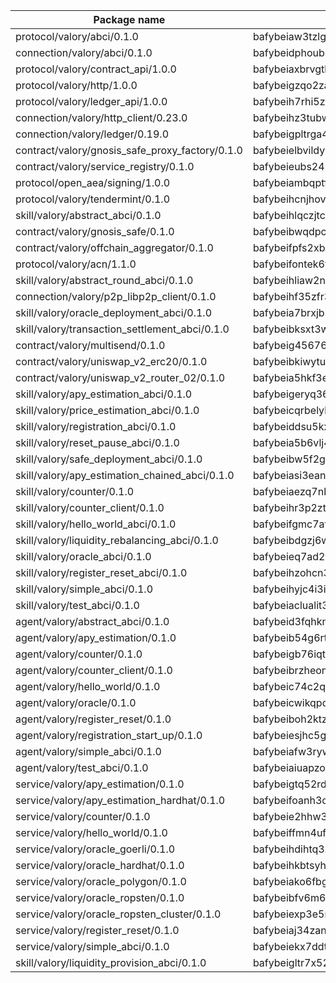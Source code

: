 | Package name                                                 | Package hash                                                 |
| ------------------------------------------------------------ | ------------------------------------------------------------ |
| protocol/valory/abci/0.1.0                                   | bafybeiaw3tzlg3rkvnn5fcufblktmfwngmxugn4yo7pyjp76zz6aqtqcay  |
| connection/valory/abci/0.1.0                                 | bafybeidphoubsmjfndoqdj4ykkzygnz7jm57vleppj2qegplr4zsmw4vwy  |
| protocol/valory/contract_api/1.0.0                           | bafybeiaxbrvgtbdrh4lslskuxyp4awyr4whcx3nqq5yrr6vimzsxg5dy64  |
| protocol/valory/http/1.0.0                                   | bafybeigzqo2zaakcjtzzsm6dh4x73v72xg6ctk6muyp5uq5ueb7y34fbxy  |
| protocol/valory/ledger_api/1.0.0                             | bafybeih7rhi5zvfvwakx5ifgxsz2cfipeecsh7bm3gnudjxtvhrygpcftq  |
| connection/valory/http_client/0.23.0                         | bafybeihz3tubwado7j3wlivndzzuj3c6fdsp4ra5r3nqixn3ufawzo3wii  |
| connection/valory/ledger/0.19.0                              | bafybeigpltrga4ggf4nejvl7l32zioyk77jzodvhthjwd3uvdkuxedvnz4  |
| contract/valory/gnosis_safe_proxy_factory/0.1.0              | bafybeielbvildyu3ochppoyx7ldstgzqerwnq7qjbubyaunbuztsvrabnq  |
| contract/valory/service_registry/0.1.0                       | bafybeieubs245wvjpwjelmagipqqx4zo3qj42kb54oy62ogo7xbk3nudxm  |
| protocol/open_aea/signing/1.0.0                              | bafybeiambqptflge33eemdhis2whik67hjplfnqwieoa6wblzlaf7vuo44  |
| protocol/valory/tendermint/0.1.0                             | bafybeihcnjhovvyyfbkuw5sjyfx2lfd4soeocfqzxz54g67333m6nk5gxq  |
| skill/valory/abstract_abci/0.1.0                             | bafybeihlqczjtcdw3gfix2kakshmq2ujsbnqxxcxsxm2fvn6x6zg7kltga  |
| contract/valory/gnosis_safe/0.1.0                            | bafybeibwqdpcefr5cwmysdap6av3xyemve2ayifdfthw3kcoe6m3e4xrgq  |
| contract/valory/offchain_aggregator/0.1.0                    | bafybeifpfs2xb6y7dc6eugxlzqkki6hbici7r2glwk5gc55j6pssmjfrp4  |
| protocol/valory/acn/1.1.0                                    | bafybeifontek6tvaecatoauiule3j3id6xoktpjubvuqi3h2jkzqg7zh7a  |
| skill/valory/abstract_round_abci/0.1.0                       | bafybeihliaw2n6aqbp7mqaa76fgmpgugdyt4grhled6pxmer6czauskfr4  |
| connection/valory/p2p_libp2p_client/0.1.0                    | bafybeihf35zfr35qsvfte4vbi7njvuzfx4httysw7owmlux53gvxh2or54  |
| skill/valory/oracle_deployment_abci/0.1.0                    | bafybeia7brxjb5pxknvbjeut27a7cvjoig3jylbyqyejnolnpexea66hri  |
| skill/valory/transaction_settlement_abci/0.1.0               | bafybeibksxt3wlonye4nowcthjeudsrurak56rt5db5igmpcd3xksrtddi  |
| contract/valory/multisend/0.1.0                              | bafybeig45676hbh4c3p3mujrrskxgxww4cxdyyginlg5rmmav6orv4gtya  |
| contract/valory/uniswap_v2_erc20/0.1.0                       | bafybeibkiwytuhhvxbisoxcybrx4lfstk6bvtriltles7fxxpy37yq45ja  |
| contract/valory/uniswap_v2_router_02/0.1.0                   | bafybeia5hkf3esqulz7g4uhjwhcrfwaok42ddumnokkbvrlm4g55wgdxmq  |
| skill/valory/apy_estimation_abci/0.1.0                       | bafybeigeryq36dt2j67plhcii4ulbtsvababdruszbjg5ccqb6thtfsd4a  |
| skill/valory/price_estimation_abci/0.1.0                     | bafybeicqrbelybbqygq7m4yn56rzurve5bmqphnp3k4mqwun6txrajynty  |
| skill/valory/registration_abci/0.1.0                         | bafybeiddsu5kxcivqfozlg5lgywnd74enrzgobbpjopurvciym3bry6cle  |
| skill/valory/reset_pause_abci/0.1.0                          | bafybeia5b6vlj4lyxadoajyecd6dmzyviwiubibridlf4rd6sqz4k44q3e  |
| skill/valory/safe_deployment_abci/0.1.0                      | bafybeibw5f2gdyi6nxndthkj553rzb4my63w4li74urp34dxpkluu2ngwy  |
| skill/valory/apy_estimation_chained_abci/0.1.0               | bafybeiasi3ean3plmwn7gjuar5dyq65kfdvghidsvvxzx3afjjtqbmq6xu  |
| skill/valory/counter/0.1.0                                   | bafybeiaezq7nbvejnoub3o37he3kvwrdiw7tzgbm4ny6ja3fwmo3jn6xzy  |
| skill/valory/counter_client/0.1.0                            | bafybeihr3p2ztqpbgzuo4xi7gwq4hjcc3khibirritnxkajaugshlzxjke  |
| skill/valory/hello_world_abci/0.1.0                          | bafybeifgmc7afkaykeihuc7ttr6oz5dgqjgt3n7b4w7z24m675uvuwl55q  |
| skill/valory/liquidity_rebalancing_abci/0.1.0                | bafybeibdgzj6wbgzsk3noxzmcjf7tq7l6ffq3qdke2mc25ktqrmltejyty  |
| skill/valory/oracle_abci/0.1.0                               | bafybeieq7ad25tw2uhwqvmwihb55eusf5wtzwuck7beeo4lhcivb6sjt34  |
| skill/valory/register_reset_abci/0.1.0                       | bafybeihzohcn3rxbhbnkbmsy6c3zhqptk6t6davmqalokznsigkcjtuf4q  |
| skill/valory/simple_abci/0.1.0                               | bafybeihyjc4i3i6xqy6mp3tbumwor637hbapd665b46n5qpd7h4wceicoe  |
| skill/valory/test_abci/0.1.0                                 | bafybeiaclualit36mwrj3chkbtnyg3jr4qa2cjfb4qvglywsqbzmswgauy  |
| agent/valory/abstract_abci/0.1.0                             | bafybeid3fqhkmbvua3oh74dk3fid3twpyh36shj2t4cc5xzedadiw2gxcm  |
| agent/valory/apy_estimation/0.1.0                            | bafybeib54g6rtqnsfpfu3qzmhbalci2o5bkzeiomtgcytcz3p3jbdat37y  |
| agent/valory/counter/0.1.0                                   | bafybeigb76iqtioafwwtljfofceq636qm6fxdfgwgelwiqjob2zqsyeeqe  |
| agent/valory/counter_client/0.1.0                            | bafybeibrzheonnpbkihtov7e45yhs5azgo57k5ogxnykucpyv6sprufb7m  |
| agent/valory/hello_world/0.1.0                               | bafybeic74c2qbi5wqdxuhtnsuzxc32gtkwmtesl7n5hvs53rkwd4rv6dm4  |
| agent/valory/oracle/0.1.0                                    | bafybeicwikqpqnkzae2vpifjedmxa47h5ykdh76p6r4a6mx2gjbkayguza  |
| agent/valory/register_reset/0.1.0                            | bafybeiboh2ktz3wdrctskcilmy5mhm4uwwtbpipjwhfrnexiythg6r6gia  |
| agent/valory/registration_start_up/0.1.0                     | bafybeiesjhc5gup4mum4djv4yx5n4wrk536nrftx4umkuuydgbfj7yftuu  |
| agent/valory/simple_abci/0.1.0                               | bafybeiafw3rywlxiqvahbendeepxercpvjvxne5k5fnyiyyu4fru6k7y5m  |
| agent/valory/test_abci/0.1.0                                 | bafybeiaiuapzovilz237rdxrjkfib7qbvg7xnkvclzzomausuwi45tmmm4  |
| service/valory/apy_estimation/0.1.0                          | bafybeigtq52rdsutneggg65jywct2vis3ic77fjix4avopgyf35rrokvqy  |
| service/valory/apy_estimation_hardhat/0.1.0                  | bafybeifoanh3o2ri2znorgybi4e3e6kswlctw7oj37z5aw2ho7uislibiu  |
| service/valory/counter/0.1.0                                 | bafybeie2hhw3cpf57n2uwhds5lasxutlyemjqknnafo5uvak6jks5r3qey  |
| service/valory/hello_world/0.1.0                             | bafybeiffmn4ufct6ixlt4uk5igu3gz4aacy5kflwgmp7zfrlsng4tkxzp4  |
| service/valory/oracle_goerli/0.1.0                           | bafybeihdihtq3zk75ffzgwwrgaf5zozwwjodjinoundyl7z5g3z54k7kcy  |
| service/valory/oracle_hardhat/0.1.0                          | bafybeihkbtsyhnfiblnsgzjlh5lkkqhgxddqs7qmnuzo2wmwnqcr4uhx5q  |
| service/valory/oracle_polygon/0.1.0                          | bafybeiako6fbguuyq6l5tzambnpkp2cqrn5rfovwrdy5gdz4hc3k3remwe  |
| service/valory/oracle_ropsten/0.1.0                          | bafybeibfv6m6rifsks7vvvns7mrmhez2lq5axl2n25z5btqlnnt3qmvzv4  |
| service/valory/oracle_ropsten_cluster/0.1.0                  | bafybeiexp3e5raiije7phmn3upxbbvhiabpr447h6v6qobdci54l77x7eu  |
| service/valory/register_reset/0.1.0                          | bafybeiaj34zanmpipeecqzq6zsuydrt6x5y2qptlpittr2kqoks2fxq4j4  |
| service/valory/simple_abci/0.1.0                             | bafybeiekx7ddtydv24lr7gsi6fkbau3jemg2avdkfdvmeuuhtpj7usuapm  |
| skill/valory/liquidity_provision_abci/0.1.0                  | bafybeigltr7x52cdiwy2m6zgfd5paspmk4q5fnfbjrikwxbzom5nily7sm  |
